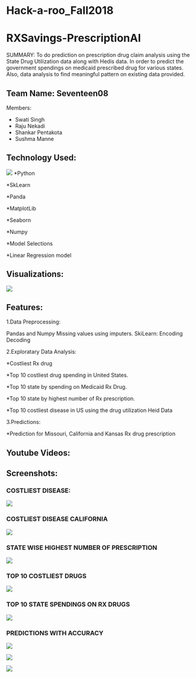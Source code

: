 # Hack-a-roo_Fall2018

# RXSavings-PrescriptionAI

SUMMARY:
To do prediction on prescription drug claim analysis using the State Drug Utilization data along with Hedis data. In order to predict the government spendings on medicaid prescribed drug for various states.
Also, data analysis  to find meaningful pattern on existing data provided.


## Team Name: Seventeen08
Members:
* Swati Singh     
* Raju Nekadi
* Shankar Pentakota
* Sushma Manne


## Technology Used:
![](https://github.com/swati2917/Hack-a-roo_Fall2018/blob/master/Documents/Technologies.JPG)
*Python

*SkLearn

*Panda


*MatplotLib



*Seaborn



*Numpy




*Model Selections





*Linear Regression model


## Visualizations:


![](https://github.com/swati2917/Hack-a-roo_Fall2018/blob/master/Documents/Workflow.JPG)







## Features:
1.Data Preprocessing:


Pandas and Numpy
Missing values using imputers.
SkiLearn:
Encoding Decoding 


2.Exploratary Data Analysis: 


*Costliest Rx drug 

*Top 10 costliest drug spending in United States.

*Top 10 state by spending on Medicaid Rx Drug.

*Top 10 state by highest number of Rx prescription.
 
 *Top 10 costliest disease in US using the drug utilization Heid Data
 
 
3.Predictions:

*Prediction for Missouri, California and Kansas Rx drug prescription






## Youtube Videos:




## Screenshots:


### COSTLIEST DISEASE:
![](https://github.com/swati2917/Hack-a-roo_Fall2018/blob/master/Documents/Costliest_Disease_US.png)


### COSTLIEST DISEASE CALIFORNIA
![](https://github.com/swati2917/Hack-a-roo_Fall2018/blob/master/Documents/Costliest_Disease_California.png)



### STATE WISE HIGHEST NUMBER OF PRESCRIPTION
![](https://github.com/swati2917/Hack-a-roo_Fall2018/blob/master/Documents/StatesHighestNumberOf%20Prescription..png)


### TOP 10 COSTLIEST DRUGS
![](https://github.com/swati2917/Hack-a-roo_Fall2018/blob/master/Documents/Top10Costliest_Drug_US.png)

### TOP 10 STATE SPENDINGS ON RX DRUGS
![](https://github.com/swati2917/Hack-a-roo_Fall2018/blob/master/Documents/Top10StateSpendingonRXDrugs.png)







### PREDICTIONS WITH ACCURACY
![](https://github.com/swati2917/Hack-a-roo_Fall2018/blob/master/Documents/California_Pred.png)



![](https://github.com/swati2917/Hack-a-roo_Fall2018/blob/master/Documents/Missouri_Pred.png)


![](https://github.com/swati2917/Hack-a-roo_Fall2018/blob/master/Documents/Kansas_Pred.png)

